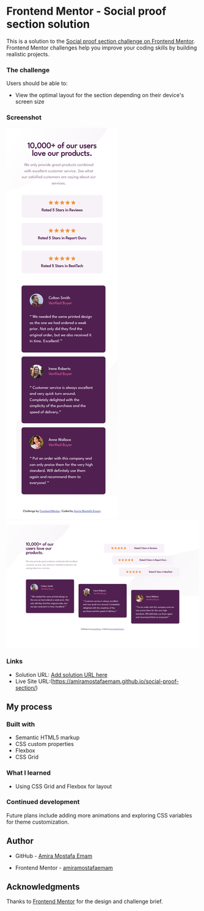 # Frontend Mentor - Social proof section solution

This is a solution to the [Social proof section challenge on Frontend Mentor](https://www.frontendmentor.io/challenges/social-proof-section-6e0qTv_bA). Frontend Mentor challenges help you improve your coding skills by building realistic projects. 

### The challenge

Users should be able to:

- View the optimal layout for the section depending on their device's screen size

### Screenshot

![mobile design](./design/screenshots/mobile-design%20screenshot.png)
![desktop design](./design/screenshots/desktop-design%20screenshot.png)

### Links

- Solution URL: [Add solution URL here](https://your-solution-url.com)
- Live Site URL:(https://amiramostafaemam.github.io/social-proof-section/)

## My process

### Built with

- Semantic HTML5 markup
- CSS custom properties
- Flexbox
- CSS Grid


### What I learned
- Using CSS Grid and Flexbox for layout

### Continued development

Future plans include adding more animations and exploring CSS variables for theme customization.


## Author

- GitHub - [Amira Mostafa Emam](https://github.com/amiramostafaemam)

- Frontend Mentor - [amiramostafaemam](https://www.frontendmentor.io/profile/amiramostafaemam)


## Acknowledgments
Thanks to [Frontend Mentor](https://www.frontendmentor.io) for the design and challenge brief.

